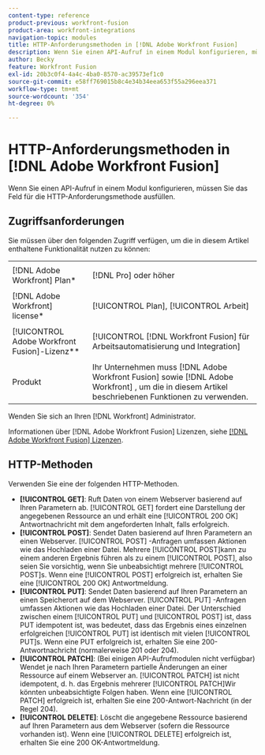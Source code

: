 ```yaml
---
content-type: reference
product-previous: workfront-fusion
product-area: workfront-integrations
navigation-topic: modules
title: HTTP-Anforderungsmethoden in [!DNL Adobe Workfront Fusion]
description: Wenn Sie einen API-Aufruf in einem Modul konfigurieren, müssen Sie das Feld für die HTTP-Anforderungsmethode ausfüllen.
author: Becky
feature: Workfront Fusion
exl-id: 20b3c0f4-4a4c-4ba0-8570-ac39573ef1c0
source-git-commit: e58ff769015b8c4e34b34eea653f55a296eea371
workflow-type: tm+mt
source-wordcount: '354'
ht-degree: 0%

---
```


# HTTP-Anforderungsmethoden in [!DNL Adobe Workfront Fusion]

Wenn Sie einen API-Aufruf in einem Modul konfigurieren, müssen Sie das Feld für die HTTP-Anforderungsmethode ausfüllen.

## Zugriffsanforderungen

Sie müssen über den folgenden Zugriff verfügen, um die in diesem Artikel enthaltene Funktionalität nutzen zu können:

<table style="table-layout:auto">
 <col> 
 <col> 
 <tbody> 
  <tr> 
    <td role="rowheader">[!DNL Adobe Workfront] Plan*</td> 
   <td> <p>[!DNL Pro] oder höher</p> </td> 
  </tr> 
  <tr data-mc-conditions=""> 
   <td role="rowheader">[!DNL Adobe Workfront] license*</td> 
   <td> <p>[!UICONTROL Plan], [!UICONTROL Arbeit]</p> </td> 
  </tr> 
  <tr> 
   <td role="rowheader">[!UICONTROL Adobe Workfront Fusion]-Lizenz**</td> 
   <td> <p>[!UICONTROL [!DNL Workfront Fusion] für Arbeitsautomatisierung und Integration] </p>  </td> 
  </tr> 
  <tr> 
   <td role="rowheader">Produkt</td> 
   <td>Ihr Unternehmen muss [!DNL Adobe Workfront Fusion] sowie [!DNL Adobe Workfront] , um die in diesem Artikel beschriebenen Funktionen zu verwenden.</td> 
  </tr> 
 </tbody> 
</table>

Wenden Sie sich an Ihren [!DNL Workfront] Administrator.

Informationen über [!DNL Adobe Workfront Fusion] Lizenzen, siehe [[!DNL Adobe Workfront Fusion] Lizenzen](../../workfront-fusion/get-started/license-automation-vs-integration.md).

## HTTP-Methoden

Verwenden Sie eine der folgenden HTTP-Methoden.

* **[!UICONTROL GET]**: Ruft Daten von einem Webserver basierend auf Ihren Parametern ab. [!UICONTROL GET] fordert eine Darstellung der angegebenen Ressource an und erhält eine [!UICONTROL 200 OK] Antwortnachricht mit dem angeforderten Inhalt, falls erfolgreich.
* **[!UICONTROL POST]**: Sendet Daten basierend auf Ihren Parametern an einen Webserver. [!UICONTROL POST] -Anfragen umfassen Aktionen wie das Hochladen einer Datei. Mehrere [!UICONTROL POST]kann zu einem anderen Ergebnis führen als zu einem [!UICONTROL POST], also seien Sie vorsichtig, wenn Sie unbeabsichtigt mehrere [!UICONTROL POST]s. Wenn eine [!UICONTROL POST] erfolgreich ist, erhalten Sie eine [!UICONTROL 200 OK] Antwortmeldung.
* **[!UICONTROL PUT]**: Sendet Daten basierend auf Ihren Parametern an einen Speicherort auf dem Webserver. [!UICONTROL PUT] -Anfragen umfassen Aktionen wie das Hochladen einer Datei. Der Unterschied zwischen einem [!UICONTROL PUT] und [!UICONTROL POST] ist, dass PUT idempotent ist, was bedeutet, dass das Ergebnis eines einzelnen erfolgreichen [!UICONTROL PUT] ist identisch mit vielen [!UICONTROL PUT]s. Wenn eine PUT erfolgreich ist, erhalten Sie eine 200-Antwortnachricht (normalerweise 201 oder 204).
* **[!UICONTROL PATCH]**: (Bei einigen API-Aufrufmodulen nicht verfügbar) Wendet je nach Ihren Parametern partielle Änderungen an einer Ressource auf einem Webserver an. [!UICONTROL PATCH] ist nicht idempotent, d. h. das Ergebnis mehrerer [!UICONTROL PATCH]Wir könnten unbeabsichtigte Folgen haben. Wenn eine [!UICONTROL PATCH] erfolgreich ist, erhalten Sie eine 200-Antwort-Nachricht (in der Regel 204).
* **[!UICONTROL DELETE]**: Löscht die angegebene Ressource basierend auf Ihren Parametern aus dem Webserver (sofern die Ressource vorhanden ist). Wenn eine [!UICONTROL DELETE] erfolgreich ist, erhalten Sie eine 200 OK-Antwortmeldung.
